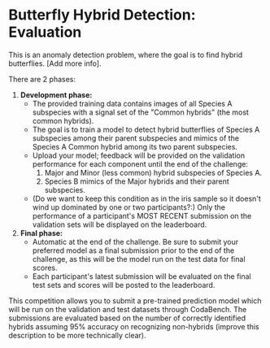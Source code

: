 # Butterfly Hybrid Detection: Evaluation
This is an anomaly detection problem, where the goal is to find hybrid butterflies. [Add more info]. 

There are 2 phases:
1. **Development phase:**
	* The provided training data contains images of all Species A subspecies with a signal set of the "Common hybrids" (the most common hybrids). 
	* The goal is to train a model to detect hybrid butterflies of Species A subspecies among their parent subspecies and mimics of the Species A Common hybrid among its two parent subspecies.
	* Upload your model; feedback will be provided on the validation performance for each component until the end of the challenge:
		1. Major and Minor (less common) hybrid subspecies of Species A. 
		2. Species B mimics of the Major hybrids and their parent subspecies.  
	* (Do we want to keep this condition as in the iris sample so it doesn't wind up dominated by one or two participants?:) Only the performance of a participant's MOST RECENT submission on the validation sets will be displayed on the leaderboard.
2. **Final phase:**
	* Automatic at the end of the challenge. Be sure to submit your preferred model as a final submission prior to the end of the challenge, as this will be the model run on the test data for final scores.
	* Each participant's latest submission will be evaluated on the final test sets and scores will be posted to the leaderboard. 

This competition allows you to submit a pre-trained prediction model which will be run on the validation and test datasets through CodaBench.
The submissions are evaluated based on the number of correctly identified hybrids assuming 95% accuracy on recognizing non-hybrids (improve this description to be more technically clear).
